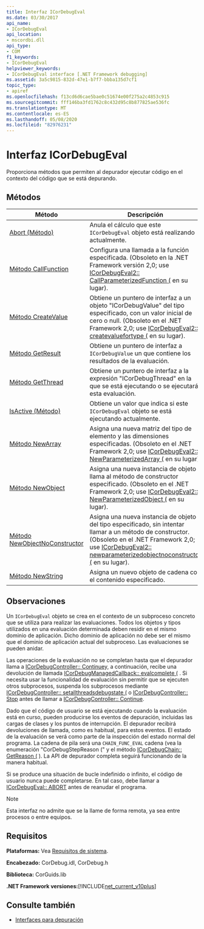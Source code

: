 ```yaml
---
title: Interfaz ICorDebugEval
ms.date: 03/30/2017
api_name:
- ICorDebugEval
api_location:
- mscordbi.dll
api_type:
- COM
f1_keywords:
- ICorDebugEval
helpviewer_keywords:
- ICorDebugEval interface [.NET Framework debugging]
ms.assetid: 3a5c9815-832d-47e1-b7f7-bbba135d7cf1
topic_type:
- apiref
ms.openlocfilehash: f13cd6d6cae5bae0c51674e00f275a2c4853c915
ms.sourcegitcommit: fff146ba3fd1762c8c432d95c8b877825ae536fc
ms.translationtype: MT
ms.contentlocale: es-ES
ms.lasthandoff: 05/08/2020
ms.locfileid: "82976231"
---
```

# <a name="icordebugeval-interface"></a>Interfaz ICorDebugEval

Proporciona métodos que permiten al depurador ejecutar código en el contexto del código que se está depurando.  
  
## <a name="methods"></a>Métodos  
  
|Método|Descripción|  
|------------|-----------------|  
|[Abort (Método)](icordebugeval-abort-method.md)|Anula el cálculo que este `ICorDebugEval` objeto está realizando actualmente.|  
|[Método CallFunction](icordebugeval-callfunction-method.md)|Configura una llamada a la función especificada. (Obsoleto en la .NET Framework versión 2,0; use [ICorDebugEval2:: CallParameterizedFunction (](icordebugeval2-callparameterizedfunction-method.md) en su lugar).|  
|[Método CreateValue](icordebugeval-createvalue-method.md)|Obtiene un puntero de interfaz a un objeto "ICorDebugValue" del tipo especificado, con un valor inicial de cero o null. (Obsoleto en el .NET Framework 2,0; use [ICorDebugEval2:: createvaluefortype (](icordebugeval2-createvaluefortype-method.md) en su lugar).|  
|[Método GetResult](icordebugeval-getresult-method.md)|Obtiene un puntero de interfaz a `ICorDebugValue` un que contiene los resultados de la evaluación.|  
|[Método GetThread](icordebugeval-getthread-method.md)|Obtiene un puntero de interfaz a la expresión "ICorDebugThread" en la que se está ejecutando o se ejecutará esta evaluación.|  
|[IsActive (Método)](icordebugeval-isactive-method.md)|Obtiene un valor que indica si este `ICorDebugEval` objeto se está ejecutando actualmente.|  
|[Método NewArray](icordebugeval-newarray-method.md)|Asigna una nueva matriz del tipo de elemento y las dimensiones especificadas. (Obsoleto en el .NET Framework 2,0; use [ICorDebugEval2:: NewParameterizedArray (](icordebugeval2-newparameterizedarray-method.md) en su lugar).|  
|[Método NewObject](icordebugeval-newobject-method.md)|Asigna una nueva instancia de objeto y llama al método de constructor especificado. (Obsoleto en el .NET Framework 2,0; use [ICorDebugEval2:: NewParameterizedObject (](icordebugeval2-newparameterizedobject-method.md) en su lugar).|  
|[Método NewObjectNoConstructor](icordebugeval-newobjectnoconstructor-method.md)|Asigna una nueva instancia de objeto del tipo especificado, sin intentar llamar a un método de constructor. (Obsoleto en el .NET Framework 2,0; use [ICorDebugEval2:: newparameterizedobjectnoconstructor (](icordebugeval2-newparameterizedobjectnoconstructor-method.md) en su lugar).|  
|[Método NewString](icordebugeval-newstring-method.md)|Asigna un nuevo objeto de cadena con el contenido especificado.|  
  
## <a name="remarks"></a>Observaciones  
 Un `ICorDebugEval` objeto se crea en el contexto de un subproceso concreto que se utiliza para realizar las evaluaciones. Todos los objetos y tipos utilizados en una evaluación determinada deben residir en el mismo dominio de aplicación. Dicho dominio de aplicación no debe ser el mismo que el dominio de aplicación actual del subproceso. Las evaluaciones se pueden anidar.  
  
 Las operaciones de la evaluación no se completan hasta que el depurador llama a [ICorDebugController:: Continue](icordebugcontroller-continue-method.md)y, a continuación, recibe una devolución de llamada [ICorDebugManagedCallback:: evalcomplete (](icordebugmanagedcallback-evalcomplete-method.md) . Si necesita usar la funcionalidad de evaluación sin permitir que se ejecuten otros subprocesos, suspenda los subprocesos mediante [ICorDebugController:: setallthreadsdebugstate (](icordebugcontroller-setallthreadsdebugstate-method.md) o [ICorDebugController:: Stop](icordebugcontroller-stop-method.md) antes de llamar a [ICorDebugController:: Continue](icordebugcontroller-continue-method.md).  
  
 Dado que el código de usuario se está ejecutando cuando la evaluación está en curso, pueden producirse los eventos de depuración, incluidas las cargas de clases y los puntos de interrupción. El depurador recibirá devoluciones de llamada, como es habitual, para estos eventos. El estado de la evaluación se verá como parte de la inspección del estado normal del programa. La cadena de pila será una `CHAIN_FUNC_EVAL` cadena (vea la enumeración "CorDebugStepReason (" y el método [ICorDebugChain:: GetReason (](icordebugchain-getreason-method.md) ). La API de depurador completa seguirá funcionando de la manera habitual.  
  
 Si se produce una situación de bucle indefinido o infinito, el código de usuario nunca puede completarse. En tal caso, debe llamar a [ICorDebugEval:: ABORT](icordebugeval-abort-method.md) antes de reanudar el programa.  
  
> [!NOTE]
> Esta interfaz no admite que se la llame de forma remota, ya sea entre procesos o entre equipos.  
  
## <a name="requirements"></a>Requisitos  
 **Plataformas:** Vea [Requisitos de sistema](../../get-started/system-requirements.md).  
  
 **Encabezado:** CorDebug.idl, CorDebug.h  
  
 **Biblioteca:** CorGuids.lib  
  
 **.NET Framework versiones:**[!INCLUDE[net_current_v10plus](../../../../includes/net-current-v10plus-md.md)]  
  
## <a name="see-also"></a>Consulte también

- [Interfaces para depuración](debugging-interfaces.md)
